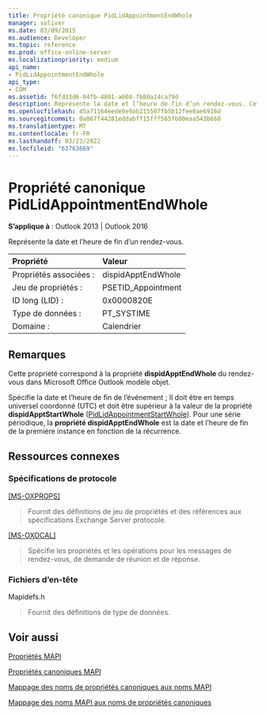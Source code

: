 ```yaml
---
title: Propriété canonique PidLidAppointmentEndWhole
manager: soliver
ms.date: 03/09/2015
ms.audience: Developer
ms.topic: reference
ms.prod: office-online-server
ms.localizationpriority: medium
api_name:
- PidLidAppointmentEndWhole
api_type:
- COM
ms.assetid: f6fd33d6-04fb-4801-a004-fb80a14ca79d
description: Représente la date et l’heure de fin d’un rendez-vous. Cette propriété correspond à la propriété dispidApptEndWhole du rendez-vous dans Outlook modèle objet.
ms.openlocfilehash: 45a71164eede0e9ab215507fb5b12fee0ae6916d
ms.sourcegitcommit: 0a067f44281eddabff15fff565fb80eaa543b660
ms.translationtype: MT
ms.contentlocale: fr-FR
ms.lasthandoff: 03/23/2022
ms.locfileid: "63763669"
---
```

# <a name="pidlidappointmentendwhole-canonical-property"></a>Propriété canonique PidLidAppointmentEndWhole

  
  
**S’applique à** : Outlook 2013 | Outlook 2016 
  
Représente la date et l’heure de fin d’un rendez-vous.
  
|Propriété |Valeur |
|:-----|:-----|
|Propriétés associées :  <br/> |dispidApptEndWhole  <br/> |
|Jeu de propriétés :  <br/> |PSETID_Appointment  <br/> |
|ID long (LID) :  <br/> |0x0000820E  <br/> |
|Type de données :  <br/> |PT_SYSTIME  <br/> |
|Domaine :  <br/> |Calendrier  <br/> |
   
## <a name="remarks"></a>Remarques

Cette propriété correspond à la propriété **dispidApptEndWhole** du rendez-vous dans Microsoft Office Outlook modèle objet. 
  
Spécifie la date et l’heure de fin de l’événement ; Il doit être en temps universel coordonné (UTC) et doit être supérieur à la valeur de la propriété **dispidApptStartWhole** ([PidLidAppointmentStartWhole](pidlidappointmentstartwhole-canonical-property.md)). Pour une série périodique, la **propriété dispidApptEndWhole** est la date et l’heure de fin de la première instance en fonction de la récurrence. 
  
## <a name="related-resources"></a>Ressources connexes

### <a name="protocol-specifications"></a>Spécifications de protocole

[[MS-OXPROPS]](https://msdn.microsoft.com/library/f6ab1613-aefe-447d-a49c-18217230b148%28Office.15%29.aspx)
  
> Fournit des définitions de jeu de propriétés et des références aux spécifications Exchange Server protocole.
    
[[MS-OXOCAL]](https://msdn.microsoft.com/library/09861fde-c8e4-4028-9346-e7c214cfdba1%28Office.15%29.aspx)
  
> Spécifie les propriétés et les opérations pour les messages de rendez-vous, de demande de réunion et de réponse.
    
### <a name="header-files"></a>Fichiers d’en-tête

Mapidefs.h
  
> Fournit des définitions de type de données.
    
## <a name="see-also"></a>Voir aussi



[Propriétés MAPI](mapi-properties.md)
  
[Propriétés canoniques MAPI](mapi-canonical-properties.md)
  
[Mappage des noms de propriétés canoniques aux noms MAPI](mapping-canonical-property-names-to-mapi-names.md)
  
[Mappage des noms MAPI aux noms de propriétés canoniques](mapping-mapi-names-to-canonical-property-names.md)

